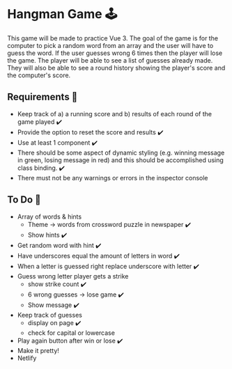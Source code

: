 # Hangman Game 🕹

This game will be made to practice Vue 3. The goal of the game is for the computer to pick a random word from an array and the user will have to guess the word. If the user guesses wrong 6 times then the player will lose the game. The player will be able to see a list of guesses already made. They will also be able to see a round history showing the player's score and the computer's score.

## Requirements 💫
* Keep track of a) a running score and b) results of each round of the game played ✔️
* Provide the option to reset the score and results ✔️
* Use at least 1 component ✔️
* There should be some aspect of dynamic styling (e.g. winning message in green, losing message in red) and this should be accomplished using class binding. ✔️
* There must not be any warnings or errors in the inspector console


## To Do 📌
* Array of words & hints
    * Theme -> words from crossword puzzle in newspaper ✔️
    * Show hints ✔️
* Get random word with hint ✔️
* Have underscores equal the amount of letters in word ✔️
* When a letter is guessed right replace underscore with letter ✔️
* Guess wrong letter player gets a strike
    * show strike count ✔️
    * 6 wrong guesses -> lose game ✔️
    * Show message ✔️
* Keep track of guesses
    * display on page ✔️
    * check for capital or lowercase
* Play again button after win or lose ✔️
* Make it pretty!
* Netlify
